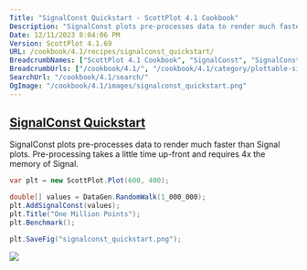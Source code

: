 ```yaml
---
Title: "SignalConst Quickstart - ScottPlot 4.1 Cookbook"
Description: "SignalConst plots pre-processes data to render much faster than Signal plots. Pre-processing takes a little time up-front and requires 4x the memory of Signal."
Date: 12/11/2023 8:04:06 PM
Version: ScottPlot 4.1.69
URL: /cookbook/4.1/recipes/signalconst_quickstart/
BreadcrumbNames: ["ScottPlot 4.1 Cookbook", "SignalConst", "SignalConst Quickstart"]
BreadcrumbUrls: ["/cookbook/4.1/", "/cookbook/4.1/category/plottable-signalconst", "/cookbook/4.1/recipes/signalconst_quickstart/"]
SearchUrl: "/cookbook/4.1/search/"
OgImage: "/cookbook/4.1/images/signalconst_quickstart.png"
---
```


<h2><a href='/cookbook/4.1/recipes/signalconst_quickstart/'>SignalConst Quickstart</a></h2>

SignalConst plots pre-processes data to render much faster than Signal plots. Pre-processing takes a little time up-front and requires 4x the memory of Signal.

```cs
var plt = new ScottPlot.Plot(600, 400);

double[] values = DataGen.RandomWalk(1_000_000);
plt.AddSignalConst(values);
plt.Title("One Million Points");
plt.Benchmark();

plt.SaveFig("signalconst_quickstart.png");
```

<img src='../../images/signalconst_quickstart.png' class='d-block mx-auto my-5' />


